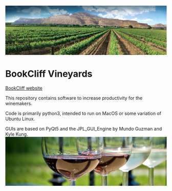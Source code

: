 ![alt text](https://github.com/WallaWill14/Winery/blob/master/bookcliff_pano.jpg "bookcliff_pano.jpg")
# BookCliff Vineyards
[BookCliff website](https://bookcliffvineyards.com/)

This repository contains software to increase productivity for the winemakers.

Code is primarily python3, intended to run on MacOS or some variation of Ubuntu Linux.

GUIs are based on PyQt5 and the JPL_GUI_Engine by Mundo Guzman and Kyle Kung.
![alt text](https://github.com/WallaWill14/Winery/blob/master/glasses.jpg "glasses.jpg")

